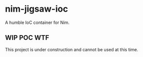 # nim-jigsaw-ioc
A humble IoC container for Nim.

## WIP POC WTF
This project is under construction and cannot be used at this time.

